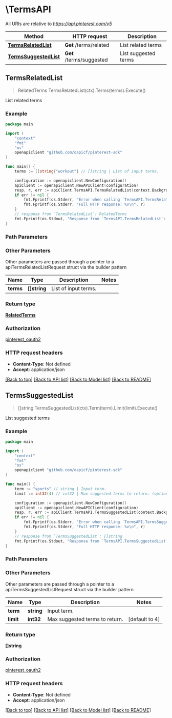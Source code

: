 # \TermsAPI

All URIs are relative to *https://api.pinterest.com/v5*

Method | HTTP request | Description
------------- | ------------- | -------------
[**TermsRelatedList**](TermsAPI.md#TermsRelatedList) | **Get** /terms/related | List related terms
[**TermsSuggestedList**](TermsAPI.md#TermsSuggestedList) | **Get** /terms/suggested | List suggested terms



## TermsRelatedList

> RelatedTerms TermsRelatedList(ctx).Terms(terms).Execute()

List related terms



### Example

```go
package main

import (
	"context"
	"fmt"
	"os"
	openapiclient "github.com/oapicf/pinterest-sdk"
)

func main() {
	terms := []string{"workout"} // []string | List of input terms.

	configuration := openapiclient.NewConfiguration()
	apiClient := openapiclient.NewAPIClient(configuration)
	resp, r, err := apiClient.TermsAPI.TermsRelatedList(context.Background()).Terms(terms).Execute()
	if err != nil {
		fmt.Fprintf(os.Stderr, "Error when calling `TermsAPI.TermsRelatedList``: %v\n", err)
		fmt.Fprintf(os.Stderr, "Full HTTP response: %v\n", r)
	}
	// response from `TermsRelatedList`: RelatedTerms
	fmt.Fprintf(os.Stdout, "Response from `TermsAPI.TermsRelatedList`: %v\n", resp)
}
```

### Path Parameters



### Other Parameters

Other parameters are passed through a pointer to a apiTermsRelatedListRequest struct via the builder pattern


Name | Type | Description  | Notes
------------- | ------------- | ------------- | -------------
 **terms** | **[]string** | List of input terms. | 

### Return type

[**RelatedTerms**](RelatedTerms.md)

### Authorization

[pinterest_oauth2](../README.md#pinterest_oauth2)

### HTTP request headers

- **Content-Type**: Not defined
- **Accept**: application/json

[[Back to top]](#) [[Back to API list]](../README.md#documentation-for-api-endpoints)
[[Back to Model list]](../README.md#documentation-for-models)
[[Back to README]](../README.md)


## TermsSuggestedList

> []string TermsSuggestedList(ctx).Term(term).Limit(limit).Execute()

List suggested terms



### Example

```go
package main

import (
	"context"
	"fmt"
	"os"
	openapiclient "github.com/oapicf/pinterest-sdk"
)

func main() {
	term := "sports" // string | Input term.
	limit := int32(4) // int32 | Max suggested terms to return. (optional) (default to 4)

	configuration := openapiclient.NewConfiguration()
	apiClient := openapiclient.NewAPIClient(configuration)
	resp, r, err := apiClient.TermsAPI.TermsSuggestedList(context.Background()).Term(term).Limit(limit).Execute()
	if err != nil {
		fmt.Fprintf(os.Stderr, "Error when calling `TermsAPI.TermsSuggestedList``: %v\n", err)
		fmt.Fprintf(os.Stderr, "Full HTTP response: %v\n", r)
	}
	// response from `TermsSuggestedList`: []string
	fmt.Fprintf(os.Stdout, "Response from `TermsAPI.TermsSuggestedList`: %v\n", resp)
}
```

### Path Parameters



### Other Parameters

Other parameters are passed through a pointer to a apiTermsSuggestedListRequest struct via the builder pattern


Name | Type | Description  | Notes
------------- | ------------- | ------------- | -------------
 **term** | **string** | Input term. | 
 **limit** | **int32** | Max suggested terms to return. | [default to 4]

### Return type

**[]string**

### Authorization

[pinterest_oauth2](../README.md#pinterest_oauth2)

### HTTP request headers

- **Content-Type**: Not defined
- **Accept**: application/json

[[Back to top]](#) [[Back to API list]](../README.md#documentation-for-api-endpoints)
[[Back to Model list]](../README.md#documentation-for-models)
[[Back to README]](../README.md)

